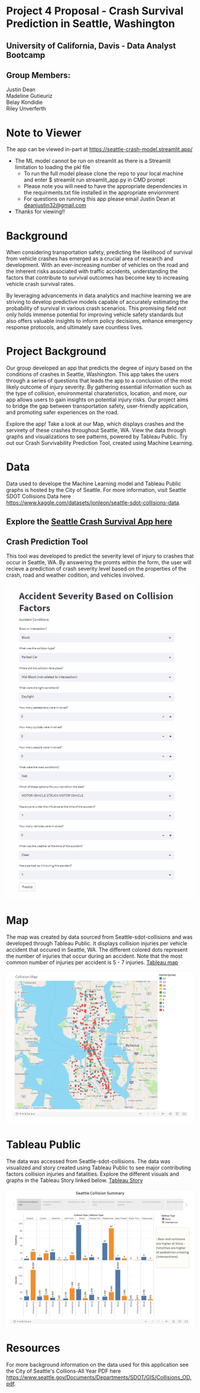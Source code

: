 # Project 4 Proposal - Crash Survival Prediction in Seattle, Washington
## University of California, Davis - Data Analyst Bootcamp
## Group Members: 
Justin Dean</br>Madeline Gutieuriz</br>Belay Kondidie</br>Riley Unverferth

# Note to Viewer
The app can be viewed in-part at https://seattle-crash-model.streamlit.app/
- The ML model cannot be run on streamlit as there is a Streamlit limitation to loading the pkl file
  - To run the full model please clone the repo to your local machine and enter $ streamlit run streamlit_app.py in CMD prompt
  - Please note you will need to have the appropriate dependencies in the requirments.txt file installed in the appropriate enviornment
  - For questions on running this app please email Justin Dean at deanjustin32@gmail.com
 - Thanks for viewing!!

# Background 
When considering transportation safety, predicting the likelihood of survival from vehicle crashes has emerged as a crucial area of research and development. With an ever-increasing number of vehicles on the road and the inherent risks associated with traffic accidents, understanding the factors that contribute to survival outcomes has become key to increasing vehicle crash survival rates.

By leveraging advancements in data analytics and machine learning we are striving to develop predictive models capable of accurately estimating the probability of survival in various crash scenarios. This promising field not only holds immense potential for improving vehicle safety standards but also offers valuable insights to inform policy decisions, enhance emergency response protocols, and ultimately save countless lives.

# Project Background
Our group developed an app that predicts the degree of injury based on the conditions of crashes in Seattle, Washington. This app takes the users through a series of questions that leads the app to a conclusion of the most likely outcome of injury severity. By gathering essential information such as the type of collision, environmental charateristics, location, and more, our app allows users to gain insights on potential injury risks. Our project aims to bridge the gap between transportation safety, user-friendly application, and promoting safer experiences on the road.

Explore the app! Take a look at our Map, which displays crashes and the servirety of these crashes throughout Seattle, WA. View the data through graphs and visualizations to see patterns, powered by Tableau Public. Try out our Crash Survivability Prediction Tool, created using Machine Learning. 

# Data
Data used to develope the Machine Learning model and Tableau Public graphs is hosted by the City of Seattle. For more information, visit Seattle SDOT Collisions Data here https://www.kaggle.com/datasets/jonleon/seattle-sdot-collisions-data.

## Explore the [Seattle Crash Survival App here](https://seattlecrashmodel.streamlit.app/)

## Crash Prediction Tool
This tool was developed to predict the severity level of injury to crashes that occur in Seattle, WA. By answering the promts within the form, the user will recieve a prediction of crash severity level based on the properties of the crash, road and weather codition, and vehicles involved.

![Prediction tool](https://github.com/deanjustin32/seattle_crash_model/blob/main/images/Prediction_tool.png)

# Map
The map was created by data sourced from Seattle-sdot-collisions and was developed through Tableau Public. It displays collision injuries per vehicle accident that occured in Seattle, WA. The different colored dots represent the number of injuries that occur during an accident. Note that the most common number of injuries per accident is 5 - 7 injuries.
[Tableau map](https://public.tableau.com/shared/NMB933XG5?:display_count=n&:origin=viz_share_link)

![Tableau Story](https://github.com/deanjustin32/seattle_crash_model/blob/main/images/Tableau_map.png)

# Tableau Public
The data was accessed from Seattle-sdot-collisions. The data was visualized and story created using Tableau Public to see major contributing factors collision injuries and fatalities. Explore the different visuals and graphs in the Tableau Story linked below. 
[Tableau Story](https://public.tableau.com/shared/9KKDG6SJD?:display_count=n&:origin=viz_share_link)

![Tableau Story](https://github.com/deanjustin32/seattle_crash_model/blob/main/images/Tableau_story.png)

# Resources
For more background information on the data used for this application see the City of Seattle's Collions-All Year PDF here https://www.seattle.gov/Documents/Departments/SDOT/GIS/Collisions_OD.pdf.

